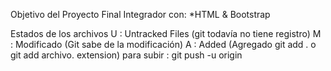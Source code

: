 Objetivo del Proyecto Final Integrador con: 
*HTML & Bootstrap 

Estados de los archivos
U : Untracked Files (git todavía no tiene registro)
M : Modificado (Git sabe de la modificación)
A : Added (Agregado git add . o git add archivo. extension)
para  subir  : git  push -u  origin
